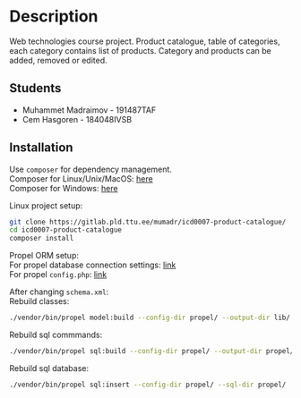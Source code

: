# Description

Web technologies course project. Product catalogue, table of categories, each category contains list of products. Category and products can be added, removed or edited.

## Students

* Muhammet Madraimov - 191487TAF
* Cem Hasgoren - 184048IVSB

## Installation

Use `composer` for dependency management.  
Composer for Linux/Unix/MacOS: [here](https://getcomposer.org/doc/00-intro.md#installation-linux-unix-macos)  
Composer for Windows: [here](https://getcomposer.org/doc/00-intro.md#installation-windows)

Linux project setup:  

```bash
git clone https://gitlab.pld.ttu.ee/mumadr/icd0007-product-catalogue/
cd icd0007-product-catalogue
composer install
```

Propel ORM setup:  
For propel database connection settings: [link](http://propelorm.org/documentation/02-buildtime.html#building-the-model)  
For propel `config.php`: [link](http://propelorm.org/documentation/02-buildtime.html#runtime-connection-settings)  

After changing `schema.xml`:  
Rebuild classes:

```bash
./vendor/bin/propel model:build --config-dir propel/ --output-dir lib/ --schema-dir propel/
```  

Rebuild sql commmands:

```bash
./vendor/bin/propel sql:build --config-dir propel/ --output-dir propel/ --schema-dir propel/ --overwrite
```

Rebuild sql database:

```bash
./vendor/bin/propel sql:insert --config-dir propel/ --sql-dir propel/
```